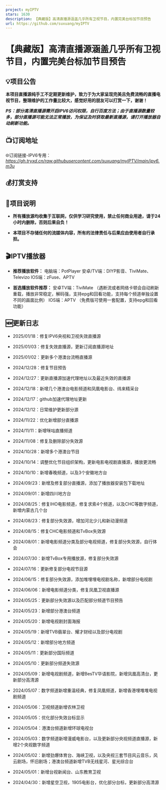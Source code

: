 ```yaml
---
project: myIPTV
stars: 1630
description: 【典藏版】高清直播源涵盖几乎所有卫视节目，内置完美台标加节目预告
url: https://github.com/suxuang/myIPTV
---
```


【典藏版】高清直播源涵盖几乎所有卫视节目，内置完美台标加节目预告
================================

💡项目公告
------

**本项目直播源纯手工不定期更新维护，致力于为大家呈现完美且免费流畅的直播电视节目，整理维护的工作量比较大，感觉好用的朋友可以打赏一下，谢谢！**

**_PS：部分高清直播源需开启IPV6访问权限，自行百度方法；由于直播源数量较多，部分直播源可能无法正常播放，为保证及时获取最新直播源，请打开播放器自动刷新功能。_**

📺订阅地址
------

🌐订阅链接-IPV6专用：_https://gh.tryxd.cn/raw.githubusercontent.com/suxuang/myIPTV/main/ipv6.m3u_

💰打赏支持
------

📖项目说明
------

-   **所有播放源均收集于互联网，仅供学习研究使用，禁止任何商业用途，请于24小时内删除，否则后果自负！**
    
-   **本项目不存储任何的流媒体内容，所有的法律责任与后果应由使用者自行承担。**
    

🎬IPTV播放器
---------

-   **推荐播放软件：** 电脑端：PotPlayer 安卓/TV端：DIYP影音、TiviMate、Televizo IOS端：zFuse、APTV
    
-   **首选播放软件推荐：** 安卓TV端：TiviMate （遇断流或者网络卡顿会自动刷新重载，播放非常稳定，解码强，支持epg和回看功能，支持每个频道单独设置不同的画面比例） IOS端：APTV （免费版可使用一套配置，支持epg和回看功能）
    

🆕更新日志
------

-   2025/01/18：修复IPV6央视和卫视失效直播源
    
-   2025/01/03：修复失效直播源，更新订阅直播源地址
    
-   2025/01/02：更新多个港澳台流畅直播源
    
-   2024/12/28：修复节目预告
    
-   2024/12/27：更新直播源加速代理地址以及最近失效的直播源
    
-   2024/12/18：新增几个港澳台电影频道和凤凰电影台、纬来精采台
    
-   2024/12/17：github加速代理地址更新
    
-   2024/12/12：日常维护更新部分源
    
-   2024/11/22：优化新增部分直播源
    
-   2024/11/11：新增咪咕直播频道
    
-   2024/11/08：修复及删除部分失效源
    
-   2024/10/28：新增多个港澳台节目
    
-   2024/10/14：调整优化节目组织架构，更新电影电视剧直播源，播放更流畅
    
-   2024/10/10：新增春晚频道，以及3个安徽地方台
    
-   2024/09/23：新增及修复部分直播源，添加了播放器安装包下载地址
    
-   2024/09/01：新增四川地方台
    
-   2024/08/25：修复IHO电影频道，修复求索4个频道，以及CHC等数字频道，新增内蒙古几个台
    
-   2024/08/23：修复部分失效源，增加河北少儿和新动漫频道
    
-   2024/08/15：修复CHC电影频道和TvBox失效源
    
-   2024/08/01：新增电影频道分类及部分电视频道，修复部分失效源，自行体会
    
-   2024/07/30：新增TvBox专用播放源，修复部分失效源
    
-   2024/07/16：更新修复部分电视节目源
    
-   2024/06/15：修复部分失效源，添加堆埋埋电视剧名称，新增部分电视剧
    
-   2024/06/06：新增电影频道分类，修复凤凰卫视直播源
    
-   2024/05/25：更新部分失效源以及匹配部分频道节目预告
    
-   2024/05/23：新增部分港澳台频道
    
-   2024/05/20：新增电视剧封面海报
    
-   2024/05/19：新增TVB翡翠台、耀才财经以及部分电视剧
    
-   2024/05/12：新增部分地方频道
    
-   2024/05/11：更新部分国际频道
    
-   2024/05/10：更新部分频道失效源
    
-   2024/05/09：新增电视剧频道，新增BesTV华语影院，新增凤凰高清台，更新部分高清源
    
-   2024/05/07：数字频道新增重温经典，修复凤凰频道，新增香港埋堆堆电视剧频道
    
-   2024/05/06：卫视频道新增农林卫视
    
-   2024/05/05：优化部分失效台标显示
    
-   2024/05/04：港澳台频道新增环球电视台
    
-   2024/05/03：数字频道新增漫威电影台，以及更新部分央视频道直播源，新增2个央视数字频道
    
-   2024/05/02：新增劲爆体育台、海峡卫视，以及央视三套节目风云音乐，风云剧场，怀旧剧场；港澳台频道新增TVB无线星河、星光综合台
    
-   2024/05/01：新增台视新闻台、山东教育卫视
    
-   2024/04/30：新增星空卫视，1905电影台，优化部分台标，更新部分高清源
